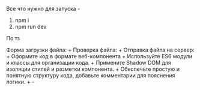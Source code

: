 Все что нужно для запуска -
1) npm i
2) npm run dev

По тз

Форма загрузки файла: +
Проверка файла: +
Отправка файла на сервер: +
Оформите код в формате веб-компонента +
Используйте ES6 модули и классы для организации кода. +
Примените Shadow DOM для изоляции стилей и разметки компонента. +
Обеспечьте простую и понятную структуру кода, добавьте комментарии для пояснения логики. + -